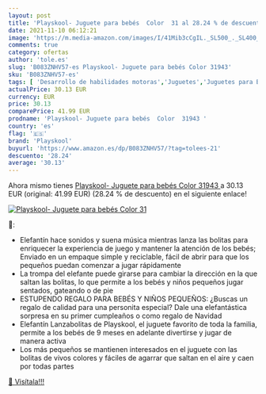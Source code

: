 ```yaml
---
layout: post
title: 'Playskool- Juguete para bebés  Color  31 al 28.24 % de descuento'
date: 2021-11-10 06:12:21
image: 'https://m.media-amazon.com/images/I/41Mib3cCgIL._SL500_._SL400_.jpg'
comments: true
category: ofertas
author: 'tole.es'
slug: 'B083ZNHV57-es Playskool- Juguete para bebés Color 31943'
sku: 'B083ZNHV57-es'
tags: [ 'Desarrollo de habilidades motoras','Juguetes','Juguetes para Bebés y primera infancia','Juguetes para apilar y encajar','Juguetes y juegos','bebés','playskool', ]
actualPrice: 30.13 EUR
currency: EUR
price: 30.13
comparePrice: 41.99 EUR
prodname: 'Playskool- Juguete para bebés  Color  31943 '
country: 'es'
flag: '🇪🇸'
brand: 'Playskool'
buyurl: 'https://www.amazon.es/dp/B083ZNHV57/?tag=tolees-21'
descuento: '28.24'
average: '30.13'
---
```


Ahora mismo tienes [Playskool- Juguete para bebés  Color  31943 ](https://www.amazon.es/dp/B083ZNHV57/?tag=tolees-21) a 30.13 EUR (original: 41.99 EUR) (28.24 %  de descuento) en el siguiente enlace!

[![Playskool- Juguete para bebés  Color  31](https://m.media-amazon.com/images/I/41Mib3cCgIL._SL500_._SL400_.jpg)](https://www.amazon.es/dp/B083ZNHV57/?tag=tolees-21)

🔎:

- Elefantín hace sonidos y suena música mientras lanza las bolitas para enriquecer la experiencia de juego y mantener la atención de los bebés; Enviado en un empaque simple y reciclable, fácil de abrir para que los pequeños puedan comenzar a jugar rápidamente
- La trompa del elefante puede girarse para cambiar la dirección en la que saltan las bolitas, lo que permite a los bebés y niños pequeños jugar sentados, gateando o de pie
- ESTUPENDO REGALO PARA BEBÉS Y NIÑOS PEQUEÑOS: ¿Buscas un regalo de calidad para una personita especial? Dale una elefantástica sorpresa en su primer cumpleaños o como regalo de Navidad
- Elefantín Lanzabolitas de Playskool, el juguete favorito de toda la familia, permite a los bebés de 9 meses en adelante divertirse y jugar de manera activa
- Los más pequeños se mantienen interesados en el juguete con las bolitas de vivos colores y fáciles de agarrar que saltan en el aire y caen por todas partes

[🛒 Visítala!!!](https://www.amazon.es/dp/B083ZNHV57/?tag=tolees-21)
